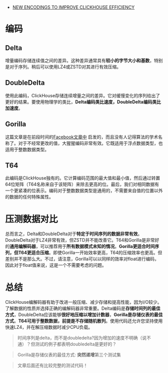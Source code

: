 - [NEW ENCODINGS TO IMPROVE CLICKHOUSE EFFICIENCY](https://altinity.com/blog/2019/7/new-encodings-to-improve-clickhouse)

# 编码

## Delta
增量编码存储连续值之间的差异。这种差异通常具有**较小的字节大小和基数**，特别是对于序列。稍后可以使用LZ4或ZSTD对其进行有效压缩。

## DoubleDelta
使用此编码，ClickHouse存储连续增量之间的差异。它对缓慢变化的序列给出了更好的结果。要使用物理学的类比，**Delta编码类比速度，DoubleDelta编码类比加速度**。

## Gorilla
这篇文章是在前段时间的[Facebook文章中](http://www.vldb.org/pvldb/vol8/p1816-teller.pdf) 启发的，而且没有人记得算法的学术名称了。对于不经常更改的值，大猩猩编码非常有效。它既适用于浮点数据类型，也适用于整数数据类型。

## T64

此编码是ClickHouse独有的。它计算编码范围的最大值和最小值，然后通过转置64位矩阵（T64名称来自于该矩阵）来除去更高的位。最后，我们对相同数据有一个更紧凑的位表示。编码对于整数数据类型是通用的，不需要来自值的位置以外的数据的任何特殊属性。

# 压测数据对比

总而言之，Delta和DoubleDelta对于**特定于时间序列的数据非常有效**。DoubleDelta对于LZ4非常有效，但ZSTD并不能改善它。T64和Gorilla是非常好的**通用编解码器**，可以推荐用于**所有数据模式未知的情况**。**Gorilla更适合时间序列，但T64更适合压缩**。即使Gorilla一开始效率更高，T64的压缩效率也更高。但差别并不是那么大。不过，请注意，Gorilla可以以同样的效率对float进行编码，因此对于float值来说，这是一个不需要考虑的问题。

# 总结
ClickHouse编解码器有助于改进一般压缩、减少存储和提高性能，因为I/O较少。了解数据的性质并选择正确的编解码器非常重要。Delta编码是**存储时间列的最佳方式**，DoubleDelta应该能够**很好地压缩以增加计数器**，**Gorilla是存储仪表的最佳方式**。**T64可用于整数数据，前提是不存储随机散列**。使用代码还允许您坚持使用快速LZ4，并在解压缩数据时减少CPU负载。

> 时间序列是delta，而不是doubledelta?因为增加的速度不明确（说不通）？但测试的例子都表明doubledelta是更好的？

> Gorilla是存储仪表的最佳方式: **突然递增**第三个测试集

> 文章后面还有比较完整的测试代码！
